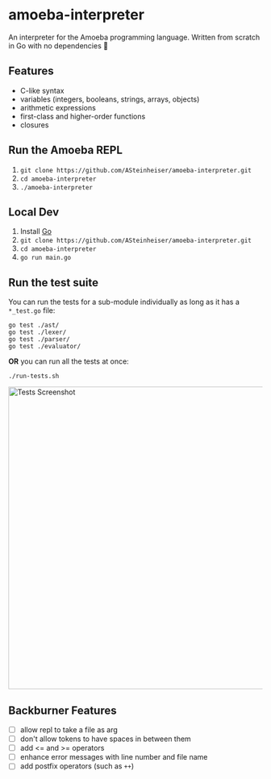 # amoeba-interpreter
An interpreter for the Amoeba programming language. Written from scratch in Go with no dependencies 🎉

## Features
- C-like syntax
- variables (integers, booleans, strings, arrays, objects)
- arithmetic expressions
- first-class and higher-order functions
- closures

## Run the Amoeba REPL
1. `git clone https://github.com/ASteinheiser/amoeba-interpreter.git`
1. `cd amoeba-interpreter`
1. `./amoeba-interpreter`

## Local Dev
1. Install [Go](https://golang.org/dl/)
1. `git clone https://github.com/ASteinheiser/amoeba-interpreter.git`
1. `cd amoeba-interpreter`
1. `go run main.go`

## Run the test suite
You can run the tests for a sub-module individually as long as it has a `*_test.go` file:
```
go test ./ast/
go test ./lexer/
go test ./parser/
go test ./evaluator/
```
**OR** you can run all the tests at once:
```
./run-tests.sh
```
<img
  src="https://s3-us-west-2.amazonaws.com/images.iamandrew.io/Screen+Shot+2019-12-04+at+12.50.45+AM.png"
  width="600px"
  alt="Tests Screenshot"
/>

## Backburner Features
- [ ] allow repl to take a file as arg
- [ ] don't allow tokens to have spaces in between them
- [ ] add <= and >= operators
- [ ] enhance error messages with line number and file name
- [ ] add postfix operators (such as `++`)
